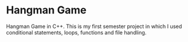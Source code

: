 # Hangman Game
 Hangman Game in C++. This is my first semester project in which I used conditional statements, loops, functions and file handling.
